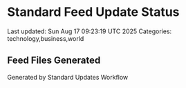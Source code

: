 # Standard Feed Update Status
Last updated: Sun Aug 17 09:23:19 UTC 2025
Categories: technology,business,world

## Feed Files Generated

Generated by Standard Updates Workflow
